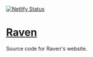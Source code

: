 [![Netlify Status](https://api.netlify.com/api/v1/badges/fdc6ee4f-4947-4a6c-a7e8-0926b07ded49/deploy-status)](https://app.netlify.com/sites/ravenensemble/deploys)
# [Raven](https://ravenensemble.netlify.app/)
Source code for Raven's website.
